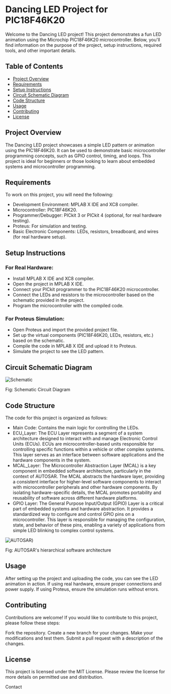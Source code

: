# Dancing LED Project for PIC18F46K20

Welcome to the Dancing LED project! This project demonstrates a fun LED animation using the Microchip PIC18F46K20 microcontroller. Below, you'll find information on the purpose of the project, setup instructions, required tools, and other important details.

## Table of Contents

- [Project Overview](#Project-Overview)
- [Requirements](#Requirements)
- [Setup Instructions](#Steup-Instructions)
- [Circuit Schematic Diagram](#Circuit-Schematic-Diagram)
- [Code Structure](#Code-Structure)
- [Usage](#Usage)
- [Contributing](#Contributing)
- [License](#License)

## Project Overview
The Dancing LED project showcases a simple LED pattern or animation using the PIC18F46K20. It can be used to demonstrate basic microcontroller programming concepts, such as GPIO control, timing, and loops. This project is ideal for beginners or those looking to learn about embedded systems and microcontroller programming.

## Requirements
To work on this project, you will need the following:

* Development Environment: MPLAB X IDE and XC8 compiler.
* Microcontroller: PIC18F46K20.
* Programmer/Debugger: PICkit 3 or PICkit 4 (optional, for real hardware testing).
* Proteus: For simulation and testing.
* Basic Electronic Components: LEDs, resistors, breadboard, and wires (for real hardware setup).

## Setup Instructions
### For Real Hardware:
* Install MPLAB X IDE and XC8 compiler.
* Open the project in MPLAB X IDE.
* Connect your PICkit programmer to the PIC18F46K20 microcontroller.
* Connect the LEDs and resistors to the microcontroller based on the schematic provided in the project.
* Program the microcontroller with the compiled code.

### For Proteus Simulation:
* Open Proteus and import the provided project file.
* Set up the virtual components (PIC18F46K20, LEDs, resistors, etc.) based on the schematic.
* Compile the code in MPLAB X IDE and upload it to Proteus.
* Simulate the project to see the LED pattern.

## Circuit Schematic Diagram
![Schematic](https://i.imgur.com/tUnGMLH.jpeg)
<p>Fig: Schematic Circuit Diagram</p>

## Code Structure
The code for this project is organized as follows:

* Main Code: Contains the main logic for controlling the LEDs.
* ECU_Layer: The ECU Layer represents a segment of a system architecture designed to interact with and manage Electronic Control Units (ECUs). ECUs are microcontroller-based units responsible for controlling specific functions within a vehicle or other complex systems. This layer serves as an interface between software applications and the hardware components in the system.
* MCAL_Layer: The Microcontroller Abstraction Layer (MCAL) is a key component in embedded software architecture, particularly in the context of AUTOSAR. The MCAL abstracts the hardware layer, providing a consistent interface for higher-level software components to interact with microcontroller peripherals and other hardware components. By isolating hardware-specific details, the MCAL promotes portability and reusability of software across different hardware platforms.
* GPIO Layer: The General Purpose Input/Output (GPIO) Layer is a critical part of embedded systems and hardware abstraction. It provides a standardized way to configure and control GPIO pins on a microcontroller. This layer is responsible for managing the configuration, state, and behavior of these pins, enabling a variety of applications from simple LED blinking to complex control systems.

![AUTOSAR](https://gi.de/fileadmin/GI/Hauptseite/Service/Lexikon/AUTOSAR_Figure2.jpg))
<p>Fig: AUTOSAR's hierarchical software architecture</p>

## Usage
After setting up the project and uploading the code, you can see the LED animation in action. If using real hardware, ensure proper connections and power supply. If using Proteus, ensure the simulation runs without errors.

## Contributing
Contributions are welcome! If you would like to contribute to this project, please follow these steps:

Fork the repository.
Create a new branch for your changes.
Make your modifications and test them.
Submit a pull request with a description of the changes.

## License
This project is licensed under the MIT License. Please review the license for more details on permitted use and distribution.

Contact
